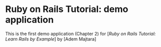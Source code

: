 # Ruby on Rails Tutorial: demo application
This is the first demo application (Chapter 2) for
[*Ruby on Rails Tutorial: Learn Rails by
Example*] by [Adem Majtara]